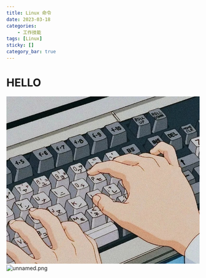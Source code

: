 ```yaml
---
title: Linux 命令
date: 2023-03-18
categories: 
	- 工作技能
tags: [Linux]
sticky: []
category_bar: true
---
```


# HELLO

![11.png](https://raw.githubusercontent.com/leiqichn/i/master/keyboard.jpg)
![unnamed.png](https://gitee.com/LeiQiCN/upload-img/raw/master/Image/unnamed.png)
